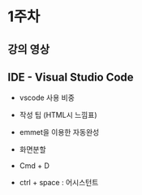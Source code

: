 # 1주차

## 강의 영상

## IDE - Visual Studio Code

- vscode 사용 비중

- 작성 팁 (HTML시 느낌표)

- emmet을 이용한 자동완성

- 화면분할

- Cmd + D

- ctrl + space : 어시스턴트
